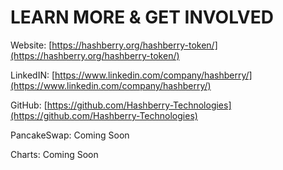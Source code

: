 # LEARN MORE & GET INVOLVED

Website: [https://hashberry.org/hashberry-token/](https://hashberry.org/hashberry-token/)

LinkedIN: [https://www.linkedin.com/company/hashberry/](https://www.linkedin.com/company/hashberry/)

GitHub: [https://github.com/Hashberry-Technologies](https://github.com/Hashberry-Technologies)

PancakeSwap: Coming Soon

Charts: Coming Soon

